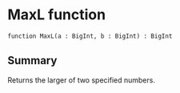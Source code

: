 # MaxL function

`function MaxL(a : BigInt, b : BigInt) : BigInt`

## Summary
Returns the larger of two specified numbers.
